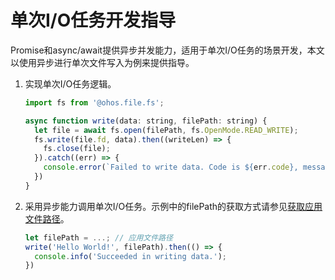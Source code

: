 # 单次I/O任务开发指导


Promise和async/await提供异步并发能力，适用于单次I/O任务的场景开发，本文以使用异步进行单次文件写入为例来提供指导。


1. 实现单次I/O任务逻辑。

   ```js
   import fs from '@ohos.file.fs';

   async function write(data: string, filePath: string) {
     let file = await fs.open(filePath, fs.OpenMode.READ_WRITE);
     fs.write(file.fd, data).then((writeLen) => {
       fs.close(file);
     }).catch((err) => {
       console.error(`Failed to write data. Code is ${err.code}, message is ${err.message}`);
     })
   }
   ```

2. 采用异步能力调用单次I/O任务。示例中的filePath的获取方式请参见[获取应用文件路径](../application-models/application-context-stage.md#获取应用文件路径)。

   ```js
   let filePath = ...; // 应用文件路径
   write('Hello World!', filePath).then(() => {
     console.info('Succeeded in writing data.');
   })
   ```
